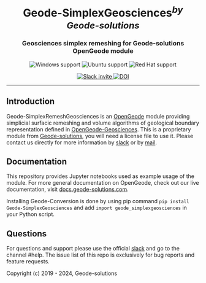 <h1 align="center">Geode-SimplexGeosciences<sup><i>by Geode-solutions</i></sup></h1>
<h3 align="center">Geosciences simplex remeshing for Geode-solutions OpenGeode module</h3>

<!-- <p align="center">
  <img src="https://github.com/Geode-solutions/OpenGeode-Geosciences/workflows/CI/badge.svg" alt="Build Status">
  <img src="https://github.com/Geode-solutions/OpenGeode-Geosciences/workflows/CD/badge.svg" alt="Deploy Status">
  <img src="https://codecov.io/gh/Geode-solutions/OpenGeode-Geosciences/branch/master/graph/badge.svg" alt="Coverage Status">
  <img src="https://img.shields.io/github/release/Geode-solutions/OpenGeode-Geosciences.svg" alt="Version">
  <img src="https://img.shields.io/pypi/v/opengeode-geosciences" alt="PyPI" >
</p> -->

<p align="center">
  <img src="https://img.shields.io/static/v1?label=Windows&logo=windows&logoColor=white&message=support&color=success" alt="Windows support">
  <img src="https://img.shields.io/static/v1?label=Ubuntu&logo=Ubuntu&logoColor=white&message=support&color=success" alt="Ubuntu support">
  <img src="https://img.shields.io/static/v1?label=Red%20Hat&logo=Red-Hat&logoColor=white&message=support&color=success" alt="Red Hat support">
</p>

<p align="center">
  <!-- <img src="https://img.shields.io/badge/C%2B%2B-11-blue.svg" alt="Language">
  <img src="https://img.shields.io/badge/license-MIT-blue.svg" alt="License">
  <img src="https://img.shields.io/badge/%20%20%F0%9F%93%A6%F0%9F%9A%80-semantic--release-e10079.svg" alt="Semantic-release"> -->
  <a href="https://geode-solutions.com/#slack">
    <img src="https://opengeode-slack-invite.herokuapp.com/badge.svg" alt="Slack invite">
  </a>
  <a href="https://doi.org/10.5281/zenodo.4427907">
    <img src="https://zenodo.org/badge/DOI/10.5281/zenodo.4427907.svg" alt="DOI">
  </a>
</p>

---

## Introduction

Geode-SimplexRemeshGeosciences is an [OpenGeode](https://github.com/Geode-solutions/OpenGeode) module providing simplicial surfacic remeshing and volume algorithms of geological boundary representation defined in [OpenGeode-Geosciences](https://github.com/Geode-solutions/OpenGeode-Geosciences).
This is a proprietary module from [Geode-solutions](https://geode-solutions.com), you will need a license file to use it. 
Please contact us directly for more information by [slack](https://slackin-opengeode.herokuapp.com) or by [mail](mailto:contact@geode-solutions.com).

## Documentation

This repository provides Jupyter notebooks used as example usage of the module.
For more general documentation on OpenGeode, check out our live documentation, visit [docs.geode-solutions.com](https://docs.geode-solutions.com).

Installing Geode-Conversion is done by using pip command ```pip install Geode-SimplexGeosciences``` and add ```import geode_simplexgeosciences``` in your Python script.

## Questions

For questions and support please use the official [slack](https://slackin-opengeode.herokuapp.com) and go to the channel #help. The issue list of this repo is exclusively for bug reports and feature requests. 

Copyright (c) 2019 - 2024, Geode-solutions
